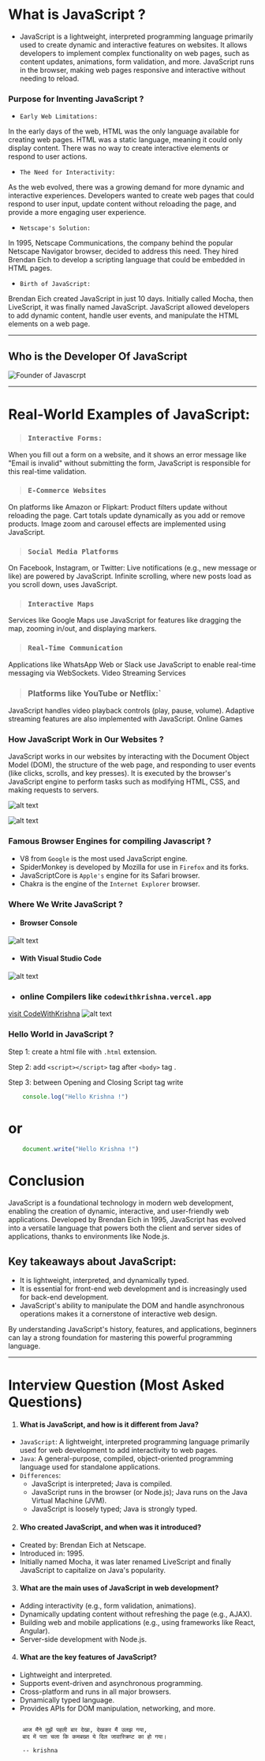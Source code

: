 # What is JavaScript ?

- JavaScript is a lightweight, interpreted programming language primarily used to create dynamic and interactive features on websites. It allows developers to implement complex functionality on web pages, such as content updates, animations, form validation, and more. JavaScript runs in the browser, making web pages responsive and interactive without needing to reload.

### Purpose for Inventing JavaScript ?

- `Early Web Limitations:`

In the early days of the web, HTML was the only language available for creating web pages. HTML was a static language, meaning it could only display content. There was no way to create interactive elements or respond to user actions.

- `The Need for Interactivity:`

As the web evolved, there was a growing demand for more dynamic and interactive experiences. Developers wanted to create web pages that could respond to user input, update content without reloading the page, and provide a more engaging user experience.

- `Netscape's Solution:`

In 1995, Netscape Communications, the company behind the popular Netscape Navigator browser, decided to address this need. They hired Brendan Eich to develop a scripting language that could be embedded in HTML pages.

- `Birth of JavaScript:`

Brendan Eich created JavaScript in just 10 days. Initially called Mocha, then LiveScript, it was finally named JavaScript. JavaScript allowed developers to add dynamic content, handle user events, and manipulate the HTML elements on a web page.

---
## Who is the Developer Of JavaScript 

![Founder of Javascrpt](https://codersguild.net/images/articles/49/Brendan-Eich.png)

---

# Real-World Examples of JavaScript:
> ### `Interactive Forms:`
When you fill out a form on a website, and it shows an error message like "Email is invalid" without submitting the form, JavaScript is responsible for this real-time validation.

> ### `E-Commerce Websites`
On platforms like Amazon or Flipkart:
Product filters update without reloading the page.
Cart totals update dynamically as you add or remove products.
Image zoom and carousel effects are implemented using JavaScript.

> ### `Social Media Platforms`
On Facebook, Instagram, or Twitter:
Live notifications (e.g., new message or like) are powered by JavaScript.
Infinite scrolling, where new posts load as you scroll down, uses JavaScript.

> ### `Interactive Maps`
Services like Google Maps use JavaScript for features like dragging the map, zooming in/out, and displaying markers.

> ### `Real-Time Communication`
Applications like WhatsApp Web or Slack use JavaScript to enable real-time messaging via WebSockets.
Video Streaming Services

> ### Platforms like YouTube or Netflix:`
JavaScript handles video playback controls (play, pause, volume).
Adaptive streaming features are also implemented with JavaScript.
Online Games


### How JavaScript Work in Our Websites ?


JavaScript works in our websites by interacting with the Document Object Model (DOM), the structure of the web page, and responding to user events (like clicks, scrolls, and key presses). It is executed by the browser's JavaScript engine to perform tasks such as modifying HTML, CSS, and making requests to servers.

![alt text](image-2.png)

![alt text](image-3.png)

### Famous Browser Engines for compiling Javascript ?


- V8 from `Google` is the most used JavaScript engine. 
- SpiderMonkey is developed by Mozilla for use in `Firefox` and its forks. 
- JavaScriptCore is `Apple's` engine for its Safari browser. 
- Chakra is the engine of the `Internet Explorer` browser.


### Where We Write JavaScript ?

- #### Browser Console 
![alt text](image.png)


- #### With Visual Studio Code
![alt text](image-1.png)

- ### online Compilers like `codewithkrishna.vercel.app`
[visit CodeWithKrishna](https://codewithkrishna.vercel.app/playground)
![alt text](image-4.png)

### Hello World in JavaScript ?


Step 1: create a html file with `.html` extension.

Step 2: add `<script></script>` tag after `<body>` tag .

Step 3: between Opening and Closing Script tag write 

```js
    console.log("Hello Krishna !")
```

# or


```js
    document.write("Hello Krishna !")
```

# Conclusion

JavaScript is a foundational technology in modern web development, enabling the creation of dynamic, interactive, and user-friendly web applications. Developed by Brendan Eich in 1995, JavaScript has evolved into a versatile language that powers both the client and server sides of applications, thanks to environments like Node.js.

## Key takeaways about JavaScript:


- It is lightweight, interpreted, and dynamically typed.
- It is essential for front-end web development and is increasingly used for back-end development.
- JavaScript's ability to manipulate the DOM and handle asynchronous operations makes it a cornerstone of interactive web design.

By understanding JavaScript's history, features, and applications, beginners can lay a strong foundation for mastering this powerful programming language.


-----


# Interview Question (Most Asked Questions)

1. ####  What is JavaScript, and how is it different from Java?


- `JavaScript`: A lightweight, interpreted programming language primarily used for web development to add interactivity to web pages.
- `Java`: A general-purpose, compiled, object-oriented programming language used for standalone applications.
- `Differences`:
    - JavaScript is interpreted; Java is compiled.
    - JavaScript runs in the browser (or Node.js); Java runs on the Java Virtual Machine (JVM).
    - JavaScript is loosely typed; Java is strongly typed.



2. ####  Who created JavaScript, and when was it introduced?


- Created by: Brendan Eich at Netscape.
- Introduced in: 1995.
- Initially named Mocha, it was later renamed LiveScript and finally JavaScript to capitalize on Java's popularity.


3. ####  What are the main uses of JavaScript in web development?


- Adding interactivity (e.g., form validation, animations).
- Dynamically updating content without refreshing the page (e.g., AJAX).
- Building web and mobile applications (e.g., using frameworks like React, Angular).
- Server-side development with Node.js.


4. ####  What are the key features of JavaScript?


- Lightweight and interpreted.
- Supports event-driven and asynchronous programming.
- Cross-platform and runs in all major browsers.
- Dynamically typed language.
- Provides APIs for DOM manipulation, networking, and more.



```krishna

    आज मैंने तुझें पहली बार देखा, देखकर मैं उलझ गया,
    बाद में पता चला कि कमबख्त ये दिल जावास्क्रिप्ट का हो गया।

    -- krishna

```

<!-- ![alt text](<Group 295.png>) -->